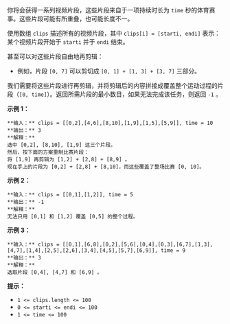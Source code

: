 你将会获得一系列视频片段，这些片段来自于一项持续时长为 `time` 秒的体育赛事。这些片段可能有所重叠，也可能长度不一。

使用数组 `clips` 描述所有的视频片段，其中 `clips[i] = [starti, endi]` 表示：某个视频片段开始于 `starti` 并于
`endi` 结束。

甚至可以对这些片段自由地再剪辑：

  * 例如，片段 `[0, 7]` 可以剪切成 `[0, 1] + [1, 3] + [3, 7]` 三部分。

我们需要将这些片段进行再剪辑，并将剪辑后的内容拼接成覆盖整个运动过程的片段（`[0, time]`）。返回所需片段的最小数目，如果无法完成该任务，则返回
`-1` 。



**示例 1：**

    
    
    **输入：** clips = [[0,2],[4,6],[8,10],[1,9],[1,5],[5,9]], time = 10
    **输出：** 3
    **解释：**
    选中 [0,2], [8,10], [1,9] 这三个片段。
    然后，按下面的方案重制比赛片段：
    将 [1,9] 再剪辑为 [1,2] + [2,8] + [8,9] 。
    现在手上的片段为 [0,2] + [2,8] + [8,10]，而这些覆盖了整场比赛 [0, 10]。
    

**示例 2：**

    
    
    **输入：** clips = [[0,1],[1,2]], time = 5
    **输出：** -1
    **解释：**
    无法只用 [0,1] 和 [1,2] 覆盖 [0,5] 的整个过程。
    

**示例 3：**

    
    
    **输入：** clips = [[0,1],[6,8],[0,2],[5,6],[0,4],[0,3],[6,7],[1,3],[4,7],[1,4],[2,5],[2,6],[3,4],[4,5],[5,7],[6,9]], time = 9
    **输出：** 3
    **解释：**
    选取片段 [0,4], [4,7] 和 [6,9] 。
    



**提示：**

  * `1 <= clips.length <= 100`
  * `0 <= starti <= endi <= 100`
  * `1 <= time <= 100`


